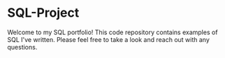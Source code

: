 # SQL-Project

Welcome to my SQL portfolio! This code repository contains examples of SQL I've written. Please feel free to take a look and reach out with any questions.
